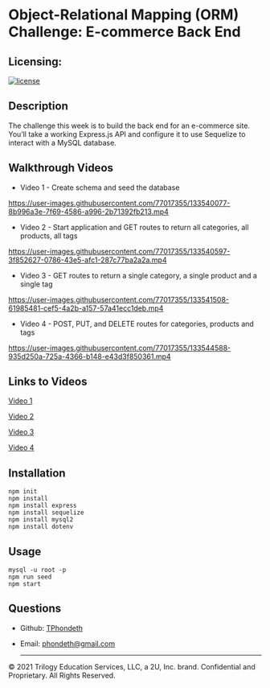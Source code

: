 
# Object-Relational Mapping (ORM) Challenge: E-commerce Back End

## Licensing:
[![license](https://img.shields.io/badge/license-MIT-brightgreen)](https://shields.io)

## Description
The challenge this week is to build the back end for an e-commerce site. You’ll take a working Express.js API and configure it to use Sequelize to interact with a MySQL database.

## Walkthrough Videos
* Video 1 - Create schema and seed the database

https://user-images.githubusercontent.com/77017355/133540077-8b996a3e-7f69-4586-a996-2b71392fb213.mp4

* Video 2 - Start application and GET routes to return all categories, all products, all tags

https://user-images.githubusercontent.com/77017355/133540597-3f852627-0786-43e5-afc1-287c77ba2a2a.mp4

* Video 3 - GET routes to return a single category, a single product and a single tag 

https://user-images.githubusercontent.com/77017355/133541508-61985481-cef5-4a2b-a157-57a41ecc1deb.mp4

* Video 4 - POST, PUT, and DELETE routes for categories, products and tags

https://user-images.githubusercontent.com/77017355/133544588-935d250a-725a-4366-b148-e43d3f850361.mp4

## Links to Videos
<a href="https://drive.google.com/file/d/1ncaV8lfZMiePIPnpme6wdQ7znYSRTNPS/view?usp=sharing">Video 1</a>

<a href="https://drive.google.com/file/d/1By4eGUXMwDLKT3FKPTvgNv9Iy4ElWI3h/view?usp=sharing">Video 2</a>

<a href="https://drive.google.com/file/d/1aAUoyFma4VIFVJynMWUvvUj3P9ShPkXf/view?usp=sharing">Video 3</a>

<a href="https://drive.google.com/file/d/1KtqimaZFMciz40cpkT8Bfw0N2B07o-je/view?usp=sharing">Video 4</a>

## Installation
    npm init
    npm install 
    npm install express
    npm install sequelize
    npm install mysql2
    npm install dotenv

## Usage
    mysql -u root -p
    npm run seed
    npm start

## Questions
- Github: [TPhondeth](https://github.com/TPhondeth)
- Email: phondeth@gmail.com
  
  ----
© 2021 Trilogy Education Services, LLC, a 2U, Inc. brand. Confidential and Proprietary. All Rights Reserved.
